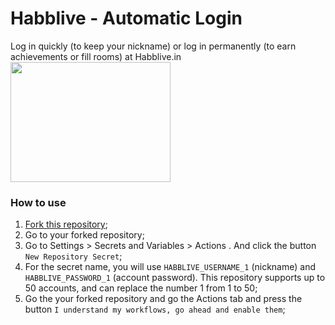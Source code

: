 # Habblive - Automatic Login
Log in quickly (to keep your nickname) or log in permanently (to earn achievements or fill rooms) at Habblive.in
<img src="https://i.imgur.com/kk5rGi7.png" width="256" height="192">

### How to use

1. [Fork this repository](https://github.com/MauricioFFJ/Habblive-Auto-Login/fork);
2. Go to your forked repository;
3. Go to Settings > Secrets and Variables > Actions . And click the button `New Repository Secret`;
4. For the secret name, you will use `HABBLIVE_USERNAME_1` (nickname) and `HABBLIVE_PASSWORD_1` (account password). This repository supports up to 50 accounts, and can replace the number 1 from 1 to 50;
5. Go the your forked repository and go the Actions tab and press the button `I understand my workflows, go ahead and enable them`;
